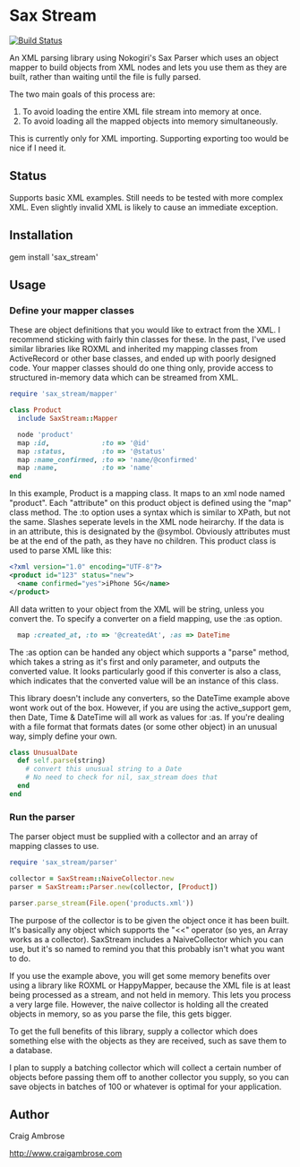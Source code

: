 # Sax Stream

[![Build Status](https://secure.travis-ci.org/craigambrose/sax_stream.png)](http://travis-ci.org/craigambrose/sax_stream)

An XML parsing library using Nokogiri's Sax Parser which uses an object mapper to build objects from XML nodes and lets you use them as they are built, rather than waiting until the file is fully parsed.

The two main goals of this process are:

1. To avoid loading the entire XML file stream into memory at once.
2. To avoid loading all the mapped objects into memory simultaneously.

This is currently only for XML importing. Supporting exporting too would be nice if I need it.

## Status

Supports basic XML examples. Still needs to be tested with more complex XML.
Even slightly invalid XML is likely to cause an immediate exception.

## Installation

gem install 'sax_stream'

## Usage

### Define your mapper classes

These are object definitions that you would like to extract from the XML. I recommend sticking with fairly thin classes for these. In the past, I've used similar libraries like ROXML and inherited my mapping classes from ActiveRecord or other base classes, and ended up with poorly designed code. Your mapper classes should do one thing only, provide access to structured in-memory data which can be streamed from XML.

```ruby
require 'sax_stream/mapper'

class Product
  include SaxStream::Mapper

  node 'product'
  map :id,             :to => '@id'
  map :status,         :to => '@status'
  map :name_confirmed, :to => 'name/@confirmed'
  map :name,           :to => 'name'
end
```

In this example, Product is a mapping class. It maps to an xml node named "product". Each "attribute" on this product object is defined using the "map" class method. The :to option uses a syntax which is similar to XPath, but not the same. Slashes seperate levels in the XML node heirarchy. If the data is in an attribute, this is designated by the @symbol. Obviously attributes must be at the end of the path, as they have no children. This product class is used to parse XML like this:

```xml
<?xml version="1.0" encoding="UTF-8"?>
<product id="123" status="new">
  <name confirmed="yes">iPhone 5G</name>
</product>
```

All data written to your object from the XML will be string, unless you convert the. To specify a converter on a field mapping, use the :as option.

```ruby
  map :created_at, :to => '@createdAt', :as => DateTime
```

The :as option can be handed any object which supports a "parse" method, which takes a string as it's first and only parameter, and outputs the converted value. It looks particularly good if this converter is also a class, which indicates that the converted value will be an instance of this class.

This library doesn't include any converters, so the DateTime example above wont work out of the box. However, if you are using the active_support gem, then Date, Time & DateTime will all work as values for :as. If you're dealing with a file format that formats dates (or some other object) in an unusual way, simply define your own.

```ruby
class UnusualDate
  def self.parse(string)
    # convert this unusual string to a Date
    # No need to check for nil, sax_stream does that
  end
end
```

### Run the parser

The parser object must be supplied with a collector and an array of mapping classes to use.

```ruby
require 'sax_stream/parser'

collector = SaxStream::NaiveCollector.new
parser = SaxStream::Parser.new(collector, [Product])

parser.parse_stream(File.open('products.xml'))
```

The purpose of the collector is to be given the object once it has been built. It's basically any object which supports the "<<" operator (so yes, an Array works as a collector). SaxStream includes a NaiveCollector which you can use, but it's so named to remind you that this probably isn't what you want to do.

If you use the example above, you will get some memory benefits over using a library like ROXML or HappyMapper, because the XML file is at least being processed as a stream, and not held in memory. This lets you process a very large file. However, the naive collector is holding all the created objects in memory, so as you parse the file, this gets bigger.

To get the full benefits of this library, supply a collector which does something else with the objects as they are received, such as save them to a database.

I plan to supply a batching collector which will collect a certain number of objects before passing them off to another collector you supply, so you can save objects in batches of 100 or whatever is optimal for your application.

## Author

Craig Ambrose

http://www.craigambrose.com
